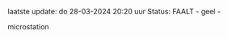 laatste update: 
do 28-03-2024 20:20   uur 
Status: FAALT - geel - 
<div class="service Y">microstation</div>